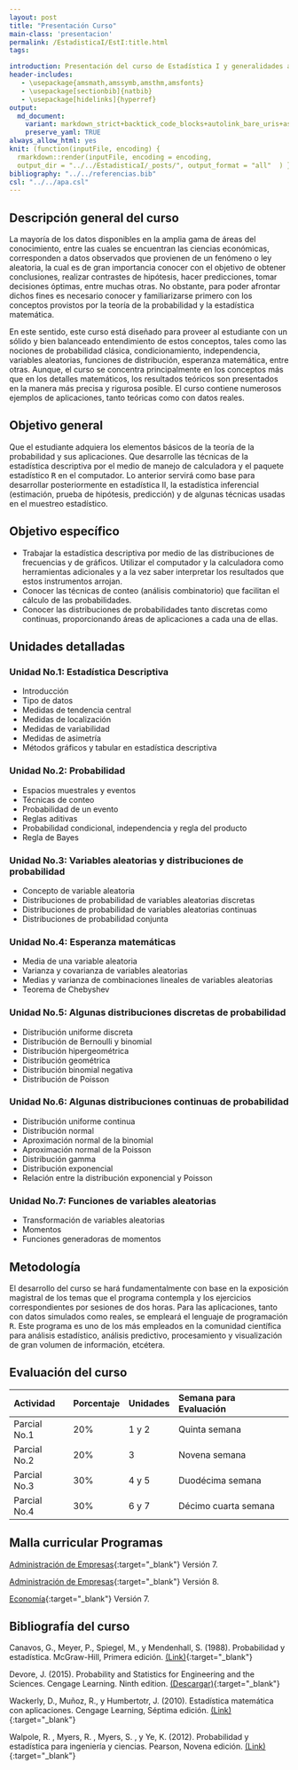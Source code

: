 ```yaml
---
layout: post
title: "Presentación Curso"
main-class: 'presentacion'
permalink: /EstadisticaI/EstI:title.html
tags:

introduction: Presentación del curso de Estadística I y generalidades a tener en cuenta.
header-includes:
   - \usepackage{amsmath,amssymb,amsthm,amsfonts}
   - \usepackage[sectionbib]{natbib}
   - \usepackage[hidelinks]{hyperref}
output:
  md_document:
    variant: markdown_strict+backtick_code_blocks+autolink_bare_uris+ascii_identifiers+tex_math_single_backslash
    preserve_yaml: TRUE
always_allow_html: yes   
knit: (function(inputFile, encoding) {
  rmarkdown::render(inputFile, encoding = encoding,
  output_dir = "../../EstadisticaI/_posts/", output_format = "all"  ) })
bibliography: "../../referencias.bib"
csl: "../../apa.csl"
---
```








## Descripción general del curso

La mayoría de los datos disponibles en la amplia gama de áreas del
conocimiento, entre las cuales se encuentran las ciencias económicas,
corresponden a datos observados que provienen de un fenómeno o ley
aleatoria, la cual es de gran importancia conocer con el objetivo de
obtener conclusiones, realizar contrastes de hipótesis, hacer
predicciones, tomar decisiones óptimas, entre muchas otras. No obstante,
para poder afrontar dichos fines es necesario conocer y familiarizarse
primero con los conceptos provistos por la teoría de la probabilidad y
la estadística matemática.

En este sentido, este curso está diseñado para proveer al estudiante con
un sólido y bien balanceado entendimiento de estos conceptos, tales como
las nociones de probabilidad clásica, condicionamiento, independencia,
variables aleatorias, funciones de distribución, esperanza matemática,
entre otras. Aunque, el curso se concentra principalmente en los
conceptos más que en los detalles matemáticos, los resultados teóricos
son presentados en la manera más precisa y rigurosa posible. El curso
contiene numerosos ejemplos de aplicaciones, tanto teóricas como con
datos reales.

## Objetivo general

Que el estudiante adquiera los elementos básicos de la teoría de la
probabilidad y sus aplicaciones. Que desarrolle las técnicas de la
estadística descriptiva por el medio de manejo de calculadora y el
paquete estadístico <tt>R</tt> en el computador. Lo anterior servirá
como base para desarrollar posteriormente en estadística II, la
estadística inferencial (estimación, prueba de hipótesis, predicción) y
de algunas técnicas usadas en el muestreo estadístico.

## Objetivo específico

-   Trabajar la estadística descriptiva por medio de las distribuciones
    de frecuencias y de gráficos. Utilizar el computador y la
    calculadora como herramientas adicionales y a la vez saber
    interpretar los resultados que estos instrumentos arrojan.
-   Conocer las técnicas de conteo (análisis combinatorio) que facilitan
    el cálculo de las probabilidades.
-   Conocer las distribuciones de probabilidades tanto discretas como
    continuas, proporcionando áreas de aplicaciones a cada una de ellas.

## Unidades detalladas

### Unidad No.1: Estadística Descriptiva

-   Introducción
-   Tipo de datos
-   Medidas de tendencia central
-   Medidas de localización
-   Medidas de variabilidad
-   Medidas de asimetría
-   Métodos gráficos y tabular en estadística descriptiva

### Unidad No.2: Probabilidad

-   Espacios muestrales y eventos
-   Técnicas de conteo
-   Probabilidad de un evento
-   Reglas aditivas
-   Probabilidad condicional, independencia y regla del producto
-   Regla de Bayes

### Unidad No.3: Variables aleatorias y distribuciones de probabilidad

-   Concepto de variable aleatoria
-   Distribuciones de probabilidad de variables aleatorias discretas
-   Distribuciones de probabilidad de variables aleatorias continuas
-   Distribuciones de probabilidad conjunta

### Unidad No.4: Esperanza matemáticas

-   Media de una variable aleatoria
-   Varianza y covarianza de variables aleatorias
-   Medias y varianza de combinaciones lineales de variables aleatorias
-   Teorema de Chebyshev

### Unidad No.5: Algunas distribuciones discretas de probabilidad

-   Distribución uniforme discreta
-   Distribución de Bernoulli y binomial
-   Distribución hipergeométrica
-   Distribución geométrica
-   Distribución binomial negativa
-   Distribución de Poisson

### Unidad No.6: Algunas distribuciones continuas de probabilidad

-   Distribución uniforme continua
-   Distribución normal
-   Aproximación normal de la binomial
-   Aproximación normal de la Poisson
-   Distribución gamma
-   Distribución exponencial
-   Relación entre la distribución exponencial y Poisson

### Unidad No.7: Funciones de variables aleatorias

-   Transformación de variables aleatorias
-   Momentos
-   Funciones generadoras de momentos

## Metodología

El desarrollo del curso se hará fundamentalmente con base en la
exposición magistral de los temas que el programa contempla y los
ejercicios correspondientes por sesiones de dos horas. Para las
aplicaciones, tanto con datos simulados como reales, se empleará el
lenguaje de programación <tt>R</tt>. Este programa es uno de los más
empleados en la comunidad científica para análisis estadístico, análisis
predictivo, procesamiento y visualización de gran volumen de
información, etcétera.

## Evaluación del curso

<table class="table table-striped" style="width: auto !important; margin-left: auto; margin-right: auto;">
<thead>
<tr>
<th style="text-align:left;">
Actividad
</th>
<th style="text-align:left;">
Porcentaje
</th>
<th style="text-align:left;">
Unidades
</th>
<th style="text-align:left;">
Semana para Evaluación
</th>
</tr>
</thead>
<tbody>
<tr>
<td style="text-align:left;">
Parcial No.1
</td>
<td style="text-align:left;">
20%
</td>
<td style="text-align:left;">
1 y 2
</td>
<td style="text-align:left;">
Quinta semana
</td>
</tr>
<tr>
<td style="text-align:left;">
Parcial No.2
</td>
<td style="text-align:left;">
20%
</td>
<td style="text-align:left;">
3
</td>
<td style="text-align:left;">
Novena semana
</td>
</tr>
<tr>
<td style="text-align:left;">
Parcial No.3
</td>
<td style="text-align:left;">
30%
</td>
<td style="text-align:left;">
4 y 5
</td>
<td style="text-align:left;">
Duodécima semana
</td>
</tr>
<tr>
<td style="text-align:left;">
Parcial No.4
</td>
<td style="text-align:left;">
30%
</td>
<td style="text-align:left;">
6 y 7
</td>
<td style="text-align:left;">
Décimo cuarta semana
</td>
</tr>
</tbody>
</table>

## Malla curricular Programas

[Administración de
Empresas](http://www.udea.edu.co/wps/wcm/connect/udea/af91e1c8-2160-4da1-b77c-75a857af84f7/MallaProgramaAdmon.pdf?MOD=AJPERES&CVID=ljvFNrm){:target="\_blank"}
Versión 7.

[Administración de
Empresas](http://www.udea.edu.co/wps/wcm/connect/udea/7289d5f7-e816-429d-88dc-5900896e222e/Malla+Administración+UdeA_Plan+de+estudios+V8.pdf?MOD=AJPERES&CVID=mHm8gYY){:target="\_blank"}
Versión 8.

[Economía](http://www.udea.edu.co/wps/wcm/connect/udea/8c28c40c-ebe3-4211-be14-8d49c8b7efd4/Malla+Version+7.0+agosto2015.pdf?MOD=AJPERES&CVID=kZxI1y6){:target="\_blank"}
Versión 7.

## Bibliografía del curso

Canavos, G., Meyer, P., Spiegel, M., y Mendenhall, S. (1988).
Probabilidad y estadística. McGraw-Hill, Primera edición.
[(Link)](https://gsosa61.files.wordpress.com/2008/03/10-canavos-g-probabilidad-y-estadistica-aplicaciones-y-metodos.pdf){:target="\_blank"}

Devore, J. (2015). Probability and Statistics for Engineering and the
Sciences. Cengage Learning. Ninth edition.
[(Descargar)](http://booksdl.org/get.php?md5=98c7c798530f9d7287e36760b999fae3){:target="\_blank"}

Wackerly, D., Muñoz, R., y Humbertotr, J. (2010). Estadística matemática
con aplicaciones. Cengage Learning, Séptima edición.
[(Link)](https://www.cimat.mx/ciencia_para_jovenes/bachillerato/libros/%5BWackerly,Mendenhall,Scheaffer%5DEstadistica_Matematica_con_Aplicaciones.pdf){:target="\_blank"}

Walpole, R. , Myers, R. , Myers, S. , y Ye, K. (2012). Probabilidad y
estadística para ingeniería y ciencias. Pearson, Novena edición.
[(Link)](https://vereniciafunez94hotmail.files.wordpress.com/2014/08/8va-probabilidad-y-estadistica-para-ingenier-walpole_8.pdf){:target="\_blank"}
